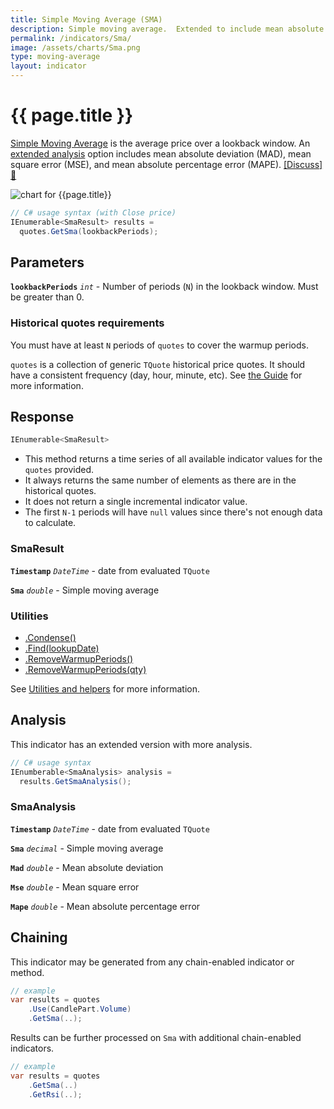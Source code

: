 ```yaml
---
title: Simple Moving Average (SMA)
description: Simple moving average.  Extended to include mean absolute deviation, mean square error, and mean absolute percentage error
permalink: /indicators/Sma/
image: /assets/charts/Sma.png
type: moving-average
layout: indicator
---
```


# {{ page.title }}

[Simple Moving Average](https://en.wikipedia.org/wiki/Moving_average#Simple_moving_average) is the average price over a lookback window.  An [extended analysis](#analysis) option includes mean absolute deviation (MAD), mean square error (MSE), and mean absolute percentage error (MAPE).
[[Discuss] &#128172;]({{site.github.repository_url}}/discussions/240 "Community discussion about this indicator")

![chart for {{page.title}}]({{site.baseurl}}{{page.image}})

```csharp
// C# usage syntax (with Close price)
IEnumerable<SmaResult> results =
  quotes.GetSma(lookbackPeriods);
```

## Parameters

**`lookbackPeriods`** _`int`_ - Number of periods (`N`) in the lookback window.  Must be greater than 0.

### Historical quotes requirements

You must have at least `N` periods of `quotes` to cover the warmup periods.

`quotes` is a collection of generic `TQuote` historical price quotes.  It should have a consistent frequency (day, hour, minute, etc).  See [the Guide]({{site.baseurl}}/guide/#historical-quotes) for more information.

## Response

```csharp
IEnumerable<SmaResult>
```

- This method returns a time series of all available indicator values for the `quotes` provided.
- It always returns the same number of elements as there are in the historical quotes.
- It does not return a single incremental indicator value.
- The first `N-1` periods will have `null` values since there's not enough data to calculate.

### SmaResult

**`Timestamp`** _`DateTime`_ - date from evaluated `TQuote`

**`Sma`** _`double`_ - Simple moving average

### Utilities

- [.Condense()]({{site.baseurl}}/utilities#condense)
- [.Find(lookupDate)]({{site.baseurl}}/utilities#find-indicator-result-by-date)
- [.RemoveWarmupPeriods()]({{site.baseurl}}/utilities#remove-warmup-periods)
- [.RemoveWarmupPeriods(qty)]({{site.baseurl}}/utilities#remove-warmup-periods)

See [Utilities and helpers]({{site.baseurl}}/utilities#utilities-for-indicator-results) for more information.

## Analysis

This indicator has an extended version with more analysis.

```csharp
// C# usage syntax
IEnumberable<SmaAnalysis> analysis =
  results.GetSmaAnalysis();
```

### SmaAnalysis

**`Timestamp`** _`DateTime`_ - date from evaluated `TQuote`

**`Sma`** _`decimal`_ - Simple moving average

**`Mad`** _`double`_ - Mean absolute deviation

**`Mse`** _`double`_ - Mean square error

**`Mape`** _`double`_ - Mean absolute percentage error

## Chaining

This indicator may be generated from any chain-enabled indicator or method.

```csharp
// example
var results = quotes
    .Use(CandlePart.Volume)
    .GetSma(..);
```

Results can be further processed on `Sma` with additional chain-enabled indicators.

```csharp
// example
var results = quotes
    .GetSma(..)
    .GetRsi(..);
```
